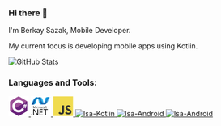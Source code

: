 ### Hi there 👋
I'm Berkay Sazak, Mobile Developer.  

My current focus is developing mobile apps using Kotlin.
<!--
**Berkayszk/Berkayszk** is a ✨ _special_ ✨ repository because its `README.md` (this file) appears on your GitHub profile.

Here are some ideas to get you started:

- 🔭 I’m currently working on ...
- 🌱 I’m currently learning ...
- 👯 I’m looking to collaborate on ...
- 🤔 I’m looking for help with ...
- 💬 Ask me about ...
- 📫 How to reach me: ...
- 😄 Pronouns: ...
- ⚡ Fun fact: ...
-->

![GitHub Stats](https://github-readme-stats.vercel.app/api?username=Berkayszk&theme=radical)   
<h3 align="left">Languages and Tools:</h3>
    <p align="left">
        <a href="https://www.w3schools.com/cs/" target="_blank" rel="noreferrer">
            <img src="https://raw.githubusercontent.com/devicons/devicon/master/icons/csharp/csharp-original.svg" alt="csharp" width="40" height="40"/>
        </a>
        <a href="https://dotnet.microsoft.com/" target="_blank" rel="noreferrer">
            <img src="https://raw.githubusercontent.com/devicons/devicon/master/icons/dot-net/dot-net-original-wordmark.svg" alt="dotnet" width="40" height="40"/>
        </a>
        <a href="https://developer.mozilla.org/en-US/docs/Web/JavaScript" target="_blank" rel="noreferrer">
            <img src="https://raw.githubusercontent.com/devicons/devicon/master/icons/javascript/javascript-original.svg" alt="javascript" width="40" height="40"/>
        </a>
        <a href="https://developer.android.com/kotlin" target="_blank" rel="noreferrer"> <img alt="Isa-Kotlin" height="30" width="40" src="https://user-images.githubusercontent.com/68303716/177214857-aedc5a18-eb7f-44d4-8be1-28cdd9ed0462.svg" alt="Kotlin" width="40" height="60"> 
        </a>
        <a href="https://developer.android.com" target="_blank" rel="noreferrer"> <img alt="Isa-Android" height="40" width="40" src="https://user-images.githubusercontent.com/68303716/177215226-a6b13561-9f7b-41dd-8b0f-7eea1236937c.svg">
        </a>
   <a href="https://developer.apple.com/swift/resources/" target="_blank" rel="noreferrer"> <img alt="Isa-Android" height="40" width="40" src="https://developer.apple.com/swift/images/swift-logo.svg">
        </a>

</div>
    </p>



